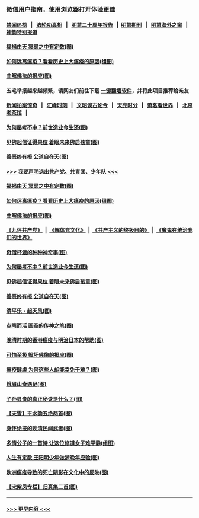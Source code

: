 ### [微信用户指南，使用浏览器打开体验更佳](https://github.com/gfw-breaker/banned-news1/blob/master/indexes/wechat-guide.md?t=0)
#### [禁闻热榜](热点新闻.md?t=0)  &nbsp;&nbsp;|&nbsp;&nbsp; [法轮功真相](https://github.com/gfw-breaker/truth/blob/master/README.md?t=0) &nbsp;&nbsp;|&nbsp;&nbsp; [明慧二十周年报告](https://github.com/gfw-breaker/mh-reports/blob/master/README.md?t=0) &nbsp;&nbsp;|&nbsp;&nbsp;[明慧期刊](https://github.com/gfw-breaker/mh-qikan) &nbsp;&nbsp;|&nbsp;&nbsp; [明慧海外之窗](https://github.com/gfw-breaker/mh-news/blob/master/README.md?t=0) &nbsp;&nbsp;|&nbsp;&nbsp; [神韵特别报道](https://github.com/gfw-breaker/mh-news/blob/master/shenyun.md?t=0)
#### [福祸由天 冥冥之中有定数(图)](../pages/p7/921585.md?t=02080322) 
#### [如何远离瘟疫？看看历史上大瘟疫的原因(组图)](../pages/p7/921717.md?t=02080322) 
#### [曲解佛法的报应(图)](../pages/p7/921438.md?t=02080322) 
#### 五毛举报越来越频繁，请网友们前往下载 [一键翻墙软件](https://github.com/gfw-breaker/ssr-accounts)，并将此项目推荐给亲友
#### [新闻拍案惊奇](https://github.com/gfw-breaker/banned-news1/blob/master/pages/link4.md) &nbsp;&nbsp;|&nbsp;&nbsp; [江峰时刻](https://github.com/gfw-breaker/banned-news1/blob/master/pages/link4.md) &nbsp;&nbsp;|&nbsp;&nbsp; [文昭谈古论今](https://github.com/gfw-breaker/banned-news1/blob/master/pages/link4.md) &nbsp;&nbsp;|&nbsp;&nbsp; [天亮时分](https://github.com/gfw-breaker/banned-news1/blob/master/pages/link4.md) &nbsp;&nbsp;|&nbsp;&nbsp; [萧茗看世界](https://github.com/gfw-breaker/banned-news1/blob/master/pages/link4.md) &nbsp;&nbsp;|&nbsp;&nbsp; [北京老茶馆](https://github.com/gfw-breaker/banned-news1/blob/master/pages/link4.md) &nbsp;&nbsp;|&nbsp;&nbsp; 
#### [为何屡考不中？前世造业今生还(图)](../pages/p7/921584.md?t=02080322) 
#### [见佛起信证得果位 着眼未来佛启孩童(图)](../pages/p7/921596.md?t=02080322) 
#### [善恶终有报 公道自在天(图)](../pages/p7/921441.md?t=02080322) 
#### [>>> 我要声明退出共产党、共青团、少年队 <<<](https://github.com/begood0513/goodnews/blob/master/quit/letter.md) 
#### [福祸由天 冥冥之中有定数(图)](../pages/p7/921585.md?t=02080322) 
#### [如何远离瘟疫？看看历史上大瘟疫的原因(组图)](../pages/p7/921717.md?t=02080322) 
#### [曲解佛法的报应(图)](../pages/p7/921438.md?t=02080322) 
#### [《九评共产党》](https://github.com/begood0513/9ping.md/blob/master/README.md) &nbsp;|&nbsp; [《解体党文化》](../../../../jtdwh.md/blob/master/README.md)  &nbsp;|&nbsp; [《共产主义的终极目的》](../../../../gczydzjmd.md/blob/master/README.md) &nbsp;|&nbsp; [《魔鬼在统治我们的世界》](../../../../mgztzwmdsj.md/blob/master/README.md) 
#### [奇僧杯渡的种种神奇事(图)](../pages/p7/921776.md?t=02080322) 
#### [为何屡考不中？前世造业今生还(图)](../pages/p7/921584.md?t=02080322) 
#### [见佛起信证得果位 着眼未来佛启孩童(图)](../pages/p7/921596.md?t=02080322) 
#### [善恶终有报 公道自在天(图)](../pages/p7/921441.md?t=02080322) 
#### [清平乐・起天风(图)](../pages/p7/921607.md?t=02080322) 
#### [点睛而活 画圣的传神之笔(图)](../pages/p7/921583.md?t=02080322) 
#### [晚清时期的香港瘟疫与明治日本的帮助(图)](../pages/p7/921674.md?t=02080322) 
#### [可怕至极 毁坏佛像的报应(图)](../pages/p7/921437.md?t=02080322) 
#### [瘟疫肆虐 为何这些人却能幸免于难？(图)](../pages/p7/921768.md?t=02080322) 
#### [峨眉山奇遇记(图)](../pages/p7/921442.md?t=02080322) 
#### [子孙显贵的真正秘诀是什么？(图)](../pages/p7/921334.md?t=02080322) 
#### [【天雪】平水韵五绝两首(图)](../pages/p7/921604.md?t=02080322) 
#### [身怀绝技的晚清民间武者(图)](../pages/p7/921488.md?t=02080322) 
#### [多情公子的一首诗 让这位修道女子难平静(组图)](../pages/p7/886851.md?t=02080322) 
#### [人生有定数 王阳明少年做梦晚年应验(图)](../pages/p7/921608.md?t=02080322) 
#### [欧洲瘟疫导致的死亡阴影在文化中的反映(图)](../pages/p7/921313.md?t=02080322) 
#### [【宋紫凤专栏】归真集二首(图)](../pages/p7/921582.md?t=02080322) 

----
#### [ >>> 更早内容 <<< ](../indexes/p7-earlier.md)
